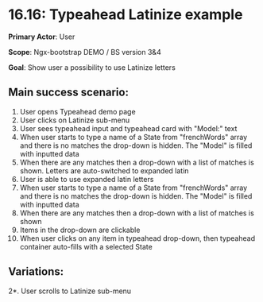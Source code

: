 16.16: Typeahead Latinize example
=================================
**Primary Actor**: User

**Scope**: Ngx-bootstrap DEMO / BS version 3&4

**Goal**: Show user a possibility to use Latinize letters

Main success scenario:
----------------------
1. User opens Typeahead demo page
2. User clicks on Latinize sub-menu
3. User sees typeahead input and typeahead card with "Model:" text
4. When user starts to type a name of a State from "frenchWords" array and there is no matches the drop-down is hidden. The "Model" is filled with inputted data
5. When there are any matches then a drop-down with a list of matches is shown. Letters are auto-switched to expanded latin
6. User is able to use expanded latin letters
7. When user starts to type a name of a State from "frenchWords" array and there is no matches the drop-down is hidden. The "Model" is filled with inputted data
6. When there are any matches then a drop-down with a list of matches is shown
8. Items in the drop-down are clickable
9. When user clicks on any item in typeahead drop-down, then typeahead container auto-fills with a selected State

Variations:
-----------
2*. User scrolls to Latinize sub-menu
